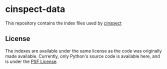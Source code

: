 # cinspect-data

This repository contains the index files used by
[cinspect](http://github.com/punchagan/cinspect)

## License

The indexes are available under the same license as the code was originally
made available.  Currently, only Python's source code is available here, and is
under the [PSF License](https://docs.python.org/2/license.html).

